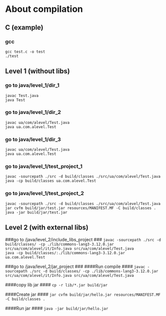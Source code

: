 # About compilation #

## C (example) ##

### gcc ###
`gcc test.c -o test`\
`./test`

## Level 1 (without libs) ##

### go to java/level_1/dir_1 ###
`javac Test.java`\
`java Test`

### go to java/level_1/dir_2 ###
`javac ua/com/alevel/Test.java`\
`java ua.com.alevel.Test`

### go to java/level_1/dir_3 ###
`javac ua/com/alevel/Test.java`\
`java ua.com.alevel.Test`

### go to java/level_1/test_project_1 ###
`javac -sourcepath ./src -d build/classes ./src/ua/com/alevel/Test.java`\
`java -cp build/classes ua.com.alevel.Test`

### go to java/level_1/test_project_2 ###
`javac -sourcepath ./src -d build/classes ./src/ua/com/alevel/Test.java`\
`jar cvfm build/jar/test.jar resources/MANIFEST.MF -C build/classes .`\
`java -jar build/jar/test.jar`


## Level 2 (with external libs) ##
###go to /java/level_2/include_libs_project ###
`javac -sourcepath ./src -d build/classes/ -cp ./lib/commons-lang3-3.12.0.jar src/ua/com/alevel/it/Info.java src/ua/com/alevel/Test.java`\
`java -cp build/classes/:./lib/commons-lang3-3.12.0.jar ua.com.alevel.Test`

###go to /java/level_2/jar_project ###
####Run compile ####
`javac -sourcepath ./src -d build/classes/ -cp ./lib/commons-lang3-3.12.0.jar src/ua/com/alevel/it/Info.java src/ua/com/alevel/Test.java`

####copy lib jar ####
`cp -r lib/*.jar build/jar`

####Create jar ####
`jar cvfm build/jar/hello.jar resources/MANIFEST.MF -C build/classes .`

####Run jar ####
`java -jar build/jar/hello.jar`